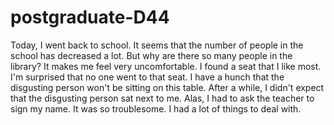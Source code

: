 # postgraduate-D44
Today, I went back to school. It seems that the number of people in the school has decreased a lot. But why are there so many people in the library? It makes me feel very uncomfortable. I found a seat that I like most. I'm surprised that no one went to that seat. I have a hunch that the disgusting person won't be sitting on this table. After a while, I didn't expect that the disgusting person sat next to me. Alas, I had to ask the teacher to sign my name. It was so troublesome. I had a lot of things to deal with.
